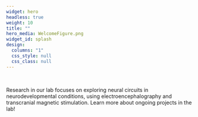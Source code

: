 ```yaml
---
widget: hero
headless: true
weight: 10
title: ""
hero_media: WelcomeFigure.png
widget_id: splash
design:
  columns: "1"
  css_style: null
  css_class: null
---
```


<br>

Research in our lab focuses on exploring neural circuits in neurodevelopmental conditions, using electroencephalography and transcranial magnetic stimulation. Learn more about ongoing projects in the lab!
